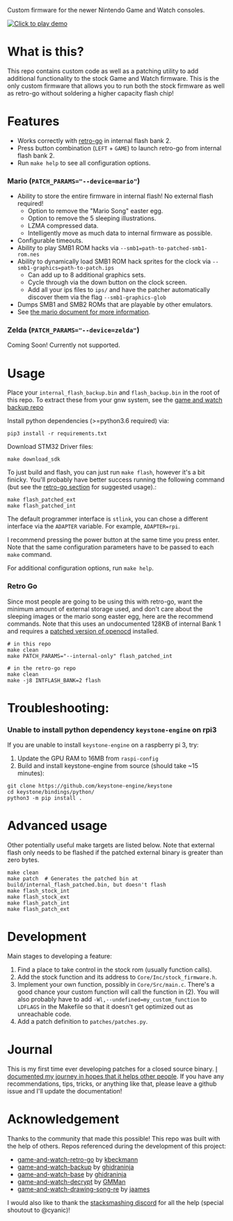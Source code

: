 Custom firmware for the newer Nintendo Game and Watch consoles.


[![Click to play demo](https://thumbs.gfycat.com/UntriedMajesticAfricancivet-mobile.jpg)](https://gfycat.com/untriedmajesticafricancivet)


# What is this?
This repo contains custom code as well as a patching utility to add additional functionality to the stock Game and Watch firmware. This is the only custom firmware that allows you to run both the stock firmware as well as retro-go without soldering a higher capacity flash chip!


# Features
* Works correctly with [retro-go](https://github.com/kbeckmann/game-and-watch-retro-go) in internal flash bank 2.
* Press button combination (`LEFT` + `GAME`) to launch retro-go from internal flash bank 2.
* Run `make help` to see all configuration options.

### Mario (`PATCH_PARAMS="--device=mario"`)
* Ability to store the entire firmware in internal flash! No external flash required!
    * Option to remove the "Mario Song" easter egg.
    * Option to remove the 5 sleeping illustrations.
    * LZMA compressed data.
    * Intelligently move as much data to internal firmware as possible.
* Configurable timeouts.
* Ability to play SMB1 ROM hacks via `--smb1=path-to-patched-smb1-rom.nes`
* Ability to dynamically load SMB1 ROM hack sprites for the clock via `--smb1-graphics=path-to-patch.ips`
    * Can add up to 8 additional graphics sets.
    * Cycle through via the down button on the clock screen.
    * Add all your ips files to `ips/` and have the patcher automatically discover them via the flag `--smb1-graphics-glob`
* Dumps SMB1 and SMB2 ROMs that are playable by other emulators.
* See [the mario document for more information](docs/mario.md).

### Zelda (`PATCH_PARAMS="--device=zelda"`)
Coming Soon! Currently not supported.

# Usage
Place your `internal_flash_backup.bin` and `flash_backup.bin` in the root of this
repo. To extract these from your gnw system, see the [game and watch backup repo](https://github.com/ghidraninja/game-and-watch-backup)

Install python dependencies (>=python3.6 required) via:

```
pip3 install -r requirements.txt
```

Download STM32 Driver files:

```
make download_sdk
```

To just build and flash, you can just run `make flash`, however it's a bit finicky. You'll probably have better success running the following command (but see the [retro-go section](##retro-go) for suggested usage).:

```
make flash_patched_ext
make flash_patched_int
```

The default programmer interface is `stlink`, you can chose a different interface via the `ADAPTER` variable. For example, `ADAPTER=rpi`.

I recommend pressing the power button at the same time you press enter. Note that the same configuration parameters have to be passed to each `make` command.

For additional configuration options, run `make help`.


### Retro Go
Since most people are going to be using this with retro-go, want the minimum amount of external storage used, and don't care about the sleeping images or the mario song easter egg, here are the recommend commands. Note that this uses an undocumented 128KB of internal Bank 1 and requires a [patched version of openocd](https://github.com/kbeckmann/ubuntu-openocd-git-builder) installed.

```
# in this repo
make clean
make PATCH_PARAMS="--internal-only" flash_patched_int

# in the retro-go repo
make clean
make -j8 INTFLASH_BANK=2 flash
```

# Troubleshooting:

### Unable to install python dependency `keystone-engine` on rpi3
If you are unable to install `keystone-engine` on a raspberry pi 3, try:
1. Update the GPU RAM to 16MB from `raspi-config`
2. Build and install keystone-engine from source (should take ~15 minutes):
```
git clone https://github.com/keystone-engine/keystone
cd keystone/bindings/python/
python3 -m pip install .
```

# Advanced usage
Other potentially useful make targets are listed below. Note that external flash only needs to be flashed if the patched external binary is greater than zero bytes.

```
make clean
make patch  # Generates the patched bin at build/internal_flash_patched.bin, but doesn't flash
make flash_stock_int
make flash_stock_ext
make flash_patch_int
make flash_patch_ext
```

# Development
Main stages to developing a feature:
1. Find a place to take control in the stock rom (usually function calls).
2. Add the stock function and its address to `Core/Inc/stock_firmware.h`.
3. Implement your own function, possibly in `Core/Src/main.c`. There's a good chance your custom function will call the function in (2). You will also probably have to add `-Wl,--undefined=my_custom_function` to `LDFLAGS` in the Makefile so that it doesn't get optimized out as unreachable code.
4. Add a patch definition to `patches/patches.py`.

# Journal
This is my first time ever developing patches for a closed source binary. [I documented my journey in hopes that it helps other people](docs/journal.md). If you have any recommendations, tips, tricks, or anything like that, please leave a github issue and I'll update the documentation!



# Acknowledgement

Thanks to the community that made this possible! This repo was built with the help of others. Repos referenced during the development of this project:

* [game-and-watch-retro-go](https://github.com/kbeckmann/game-and-watch-retro-go) by [kbeckmann](https://github.com/kbeckmann)
* [game-and-watch-backup](https://github.com/ghidraninja/game-and-watch-backup) by [ghidraninja](https://github.com/ghidraninja)
* [game-and-watch-base](https://github.com/ghidraninja/game-and-watch-base) by [ghidraninja](https://github.com/ghidraninja)
* [game-and-watch-decrypt](https://github.com/GMMan/game-and-watch-decrypt) by [GMMan](https://github.com/GMMan)
* [game-and-watch-drawing-song-re](https://github.com/jaames/game-and-watch-drawing-song-re/) by [jaames](https://github.com/jaames)

I would also like to thank the [stacksmashing discord](https://discord.gg/zBN3ex8v4p) for all the help (special shoutout to @cyanic)!
